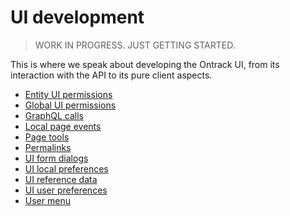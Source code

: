 # UI development

> WORK IN PROGRESS. JUST GETTING STARTED.

This is where we speak about developing the Ontrack UI, from its interaction 
with the API to its pure client aspects.

* [Entity UI permissions](entity-ui-permissions.md)
* [Global UI permissions](global-ui-permissions.md)
* [GraphQL calls](ui-graphql-call.md)
* [Local page events](local-events.md)
* [Page tools](page-tools.md)
* [Permalinks](ui-permalink.md)
* [UI form dialogs](ui-form-dialog.md)
* [UI local preferences](ui-local-preferences.md)
* [UI reference data](ui-ref-data.md)
* [UI user preferences](ui-user-preferences.md)
* [User menu](user-menu.md)
